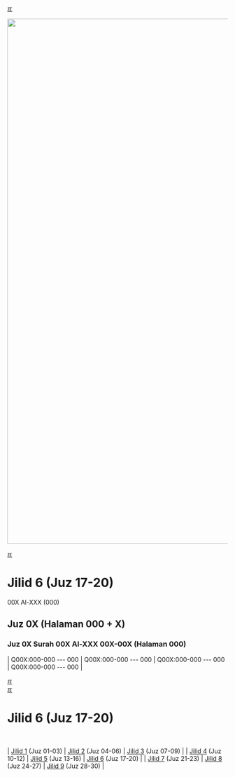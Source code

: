 ---
---

[&#x213C;](#idxXXX)<br id="idx000">

<img src="{{ site.baseurl }}/assets/images/z4816-02.jpg" style="width:1199px;">

[&#x213C;](#)<br id="idx1">
# Jilid 6 (Juz 17-20)

00X Al-XXX (000)

## Juz 0X (Halaman 000 + X)

### Juz 0X Surah 00X Al-XXX 00X-00X (Halaman 000)

| Q00X:000-000 --- 000 | Q00X:000-000 --- 000 | Q00X:000-000 --- 000 | Q00X:000-000 --- 000 |

[&#x213C;](#)<br id="idx6SSAYTHAL">
[&#x213C;](#)<br id="idxA">
# Jilid 6 (Juz 17-20)
<br id="XYZZY">

| [Jilid 1](001.md) (Juz 01-03) | [Jilid 2](002.md) (Juz 04-06) | [Jilid 3](003.md) (Juz 07-09) |
| [Jilid 4](004.md) (Juz 10-12) | [Jilid 5](005.md) (Juz 13-16) | [Jilid 6](006.md) (Juz 17-20) |
| [Jilid 7](007.md) (Juz 21-23) | [Jilid 8](008.md) (Juz 24-27) | [Jilid 9](009.md) (Juz 28-30) |

